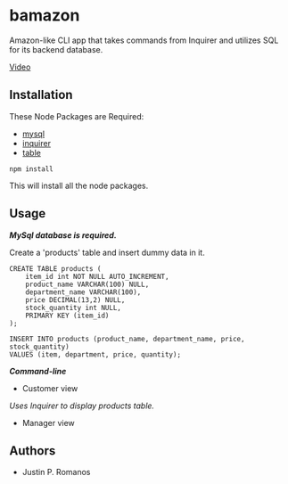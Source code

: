 # bamazon
Amazon-like CLI app that takes commands from Inquirer and utilizes SQL for its backend database.


[Video](https://youtu.be/IelA8lAPSxc)

## Installation

These Node Packages are Required:

* [mysql](https://www.npmjs.com/package/mysql)
* [inquirer](https://www.npmjs.com/package/inquirer)
* [table](https://www.npmjs.com/package/table)

```
npm install
```
This will install all the node packages. 

## Usage

***MySql database is required.***

Create a 'products' table and insert dummy data in it.
```
CREATE TABLE products ( 
    item_id int NOT NULL AUTO_INCREMENT,
    product_name VARCHAR(100) NULL,
    department_name VARCHAR(100),
    price DECIMAL(13,2) NULL,
    stock_quantity int NULL,
    PRIMARY KEY (item_id)
);

INSERT INTO products (product_name, department_name, price, stock_quantity)
VALUES (item, department, price, quantity);
```
***Command-line***

* Customer view

*Uses Inquirer to display products table.*

* Manager view








## Authors

* Justin P. Romanos
